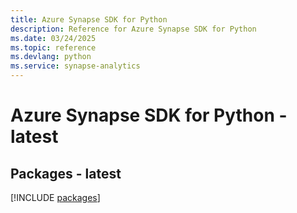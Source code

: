 ```yaml
---
title: Azure Synapse SDK for Python
description: Reference for Azure Synapse SDK for Python
ms.date: 03/24/2025
ms.topic: reference
ms.devlang: python
ms.service: synapse-analytics
---
```

# Azure Synapse SDK for Python - latest
## Packages - latest
[!INCLUDE [packages](synapse-index.md)]
